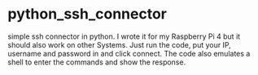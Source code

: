 # python_ssh_connector
simple ssh connector in python. I wrote it for my Raspberry Pi 4 but it should also work on other Systems. Just run the code, put your IP, username and password in and click connect. The code also emulates a shell to enter the commands and show the response.

